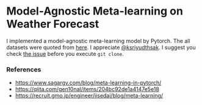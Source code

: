 # Model-Agnostic Meta-learning on Weather Forecast
I implemented a model-agnostic meta-learning model by Pytorch. The all datasets were quoted from [here](https://github.com/ksriyudthsak/maml_weather_forecast/blob/master/maml_weather_forecast/). I appreciate [@ksriyudthsak](https://github.com/ksriyudthsak). I suggest you check [the issue](https://recruit.gmo.jp/engineer/jisedai/blog/meta-learning/) before you execute `git clone`.
### References  
- https://www.sagargv.com/blog/meta-learning-in-pytorch/
- https://qiita.com/gen10nal/items/204bc92de1a4147e5e18
- https://recruit.gmo.jp/engineer/jisedai/blog/meta-learning/
